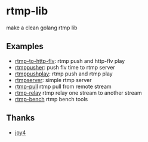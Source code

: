 # rtmp-lib


make a clean golang rtmp lib



## Examples

- [rtmp-to-http-flv](https://github.com/notedit/rtmp-lib/tree/master/examples/rtmp-to-http-flv): rtmp push and http-flv play
- [rtmppusher](https://github.com/notedit/rtmp-lib/tree/master/examples/rtmppusher): push flv time to rtmp server 
- [rtmppushplay](https://github.com/notedit/rtmp-lib/tree/master/examples/rtmppushplay): rtmp push and rtmp play
- [rtmpserver](https://github.com/notedit/rtmp-lib/tree/master/examples/rtmpserver): simple rtmp server  
- [rtmp-pull](https://github.com/notedit/rtmp-lib/tree/master/examples/rtmp-pull) rtmp pull from remote stream
- [rtmp-relay](https://github.com/notedit/rtmp-lib/tree/master/examples/rtmp-relay) rtmp relay one stream to another stream 
- [rtmp-bench](https://github.com/notedit/rtmp-lib/tree/master/examples/rtmp-bench) rtmp bench tools 


## Thanks 

 - [joy4](https://github.com/nareix/joy4)

